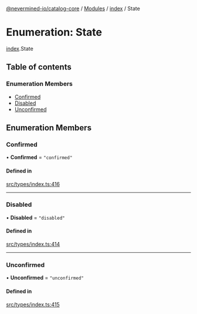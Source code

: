[@nevermined-io/catalog-core](../README.md) / [Modules](../modules.md) / [index](../modules/index.md) / State

# Enumeration: State

[index](../modules/index.md).State

## Table of contents

### Enumeration Members

- [Confirmed](index.State.md#confirmed)
- [Disabled](index.State.md#disabled)
- [Unconfirmed](index.State.md#unconfirmed)

## Enumeration Members

### Confirmed

• **Confirmed** = ``"confirmed"``

#### Defined in

[src/types/index.ts:416](https://github.com/nevermined-io/components-catalog/blob/3ad5d63/lib/src/types/index.ts#L416)

___

### Disabled

• **Disabled** = ``"disabled"``

#### Defined in

[src/types/index.ts:414](https://github.com/nevermined-io/components-catalog/blob/3ad5d63/lib/src/types/index.ts#L414)

___

### Unconfirmed

• **Unconfirmed** = ``"unconfirmed"``

#### Defined in

[src/types/index.ts:415](https://github.com/nevermined-io/components-catalog/blob/3ad5d63/lib/src/types/index.ts#L415)

